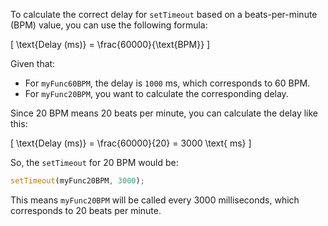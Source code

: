 To calculate the correct delay for `setTimeout` based on a beats-per-minute (BPM) value, you can use the following formula:

\[ \text{Delay (ms)} = \frac{60000}{\text{BPM}} \]

Given that:

- For `myFunc60BPM`, the delay is `1000` ms, which corresponds to 60 BPM.
- For `myFunc20BPM`, you want to calculate the corresponding delay.

Since 20 BPM means 20 beats per minute, you can calculate the delay like this:

\[
\text{Delay (ms)} = \frac{60000}{20} = 3000 \text{ ms}
\]

So, the `setTimeout` for 20 BPM would be:

```javascript
setTimeout(myFunc20BPM, 3000);
```

This means `myFunc20BPM` will be called every 3000 milliseconds, which corresponds to 20 beats per minute.
